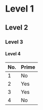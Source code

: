 # Level 1

## Level 2

### Level 3

#### Level 4



| No.  |  Prime |
| ---- | ------ |
| 1    |  No    |
| 2    |  Yes   |
| 3    |  Yes   |
| 4    |  No    |
